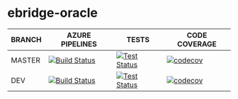 # ebridge-oracle

BRANCH | AZURE PIPELINES                                                                                                                                                                                                        | TESTS                                                                                                                                                                                    | CODE COVERAGE
-------|------------------------------------------------------------------------------------------------------------------------------------------------------------------------------------------------------------------------|------------------------------------------------------------------------------------------------------------------------------------------------------------------------------------------|--------------
MASTER   | [![Build Status](https://dev.azure.com/eBridgeCrosschain/ebridge-oracle/_apis/build/status%2FeBridgeCrosschain.ebridge-oracle?branchName=master)](https://dev.azure.com/eBridgeCrosschain/ebridge-oracle/_build/latest?definitionId=45&branchName=master) | [![Test Status](https://img.shields.io/azure-devops/tests/eBridgeCrosschain/ebridge-oracle/9/master)](https://dev.azure.com/eBridgeCrosschain/ebridge-oracle/_build/latest?definitionId=9&branchName=master) | [![codecov](https://codecov.io/gh/eBridgeCrosschain/ebridge-oracle/branch/master/graph/badge.svg?token=S8LY7QZG95)](https://codecov.io/gh/eBridgeCrosschain/ebridge-oracle)
DEV    | [![Build Status](https://dev.azure.com/eBridgeCrosschain/ebridge-oracle/_apis/build/status%2FeBridgeCrosschain.ebridge-oracle?branchName=dev)](https://dev.azure.com/eBridgeCrosschain/ebridge-oracle/_build/latest?definitionId=45&branchName=dev) | [![Test Status](https://img.shields.io/azure-devops/tests/eBridgeCrosschain/ebridge-oracle/9/dev)](https://dev.azure.com/eBridgeCrosschain/ebridge-oracle/_build/latest?definitionId=9&branchName=dev) | [![codecov](https://codecov.io/gh/eBridgeCrosschain/ebridge-oracle/branch/dev/graph/badge.svg?token=S8LY7QZG95)](https://codecov.io/gh/eBridgeCrosschain/ebridge-oracle)
